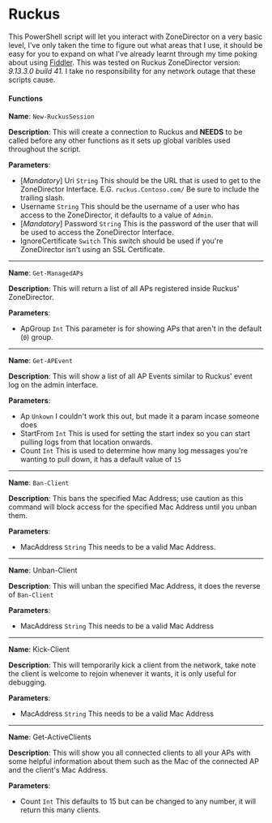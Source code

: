 # Ruckus

This PowerShell script will let you interact with ZoneDirector on a very basic level, I've only taken the time to figure out what areas that I use, it should be easy for you to expand on what I've already learnt through my time poking about using [Fiddler](HTTPS://www.telerik.com/fiddler). This was tested on Ruckus ZoneDirector version: *9.13.3.0 build 41.* I take no responsibility for any network outage that these scripts cause.

#### Functions

**Name**: `New-RuckusSession`

**Description**: This will create a connection to Ruckus and **NEEDS** to be called before any other functions as it sets up global varibles used throughout the script.

**Parameters**: 
* [*Mandatory*] Uri `String`
This should be the URL that is used to get to the ZoneDirector Interface.
E.G. `ruckus.Contoso.com/`
Be sure to include the trailing slash.
* Username `String`
This should be the username of a user who has access to the ZoneDirector, it defaults to a value of `Admin`.
* [*Mandatory*] Password `String`
This is the password of the user that will be used to access the ZoneDirector Interface.
* IgnoreCertificate `Switch`
This switch should be used if you're ZoneDirector isn't using an SSL Certificate.

___

**Name**: `Get-ManagedAPs`

**Description**: This will return a list of all APs registered inside Ruckus' ZoneDirector.

**Parameters**:

* ApGroup `Int`
This parameter is for showing APs that aren't in the default (`0`) group.

___

**Name**: `Get-APEvent`

**Description**: This will show a list of all AP Events similar to Ruckus' event log on the admin interface.

**Parameters**: 
* Ap `Unkown`
<Unkown> I couldn't work this out, but made it a param incase someone does
* StartFrom `Int`
This is used for setting the start index so you can start pulling logs from that location onwards.
* Count `Int`
This is used to determine how many log messages you're wanting to pull down, it has a default value of `15`

___

**Name**: `Ban-Client`

**Description**: This bans the specified Mac Address; use caution as this command will block access for the specified Mac Address until you unban them.

**Parameters**:
* MacAddress `String`
This needs to be a valid Mac Address.

___

**Name**: Unban-Client

**Description**: This will unban the specified Mac Address, it does the reverse of `Ban-Client`

**Parameters**:
* MacAddress `String`
This needs to be a valid Mac Address

___

**Name**: Kick-Client

**Description**: This will temporarily kick a client from the network, take note the client is welcome to rejoin whenever it wants, it is only useful for debugging.

**Parameters**:
* MacAddress `String`
This needs to be a valid Mac Address

___

**Name**: Get-ActiveClients

**Description**: This will show you all connected clients to all your APs with some helpful information about them such as the Mac of the connected AP and the client's Mac Address.

**Parameters**:
* Count `Int`
This defaults to 15 but can be changed to any number, it will return this many clients.
